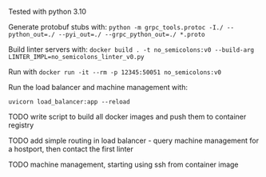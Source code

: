 Tested with python 3.10

Generate protobuf stubs with:
`python -m grpc_tools.protoc -I./ --python_out=./ --pyi_out=./ --grpc_python_out=./ *.proto`

Build linter servers with:
`docker build . -t no_semicolons:v0 --build-arg LINTER_IMPL=no_semicolons_linter_v0.py`


Run with
`docker run -it --rm -p 12345:50051 no_semicolons:v0`


Run the load balancer and machine management with:

`uvicorn load_balancer:app --reload`


TODO write script to build all docker images and push them to container registry

TODO add simple routing in load balancer - query machine management for a hostport, then contact the first linter

TODO machine management, starting using ssh from container image